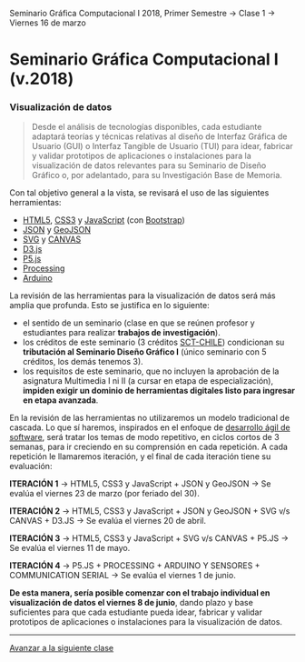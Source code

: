 Seminario Gráfica Computacional I 2018, Primer Semestre → Clase 1 → Viernes 16 de marzo

# Seminario Gráfica Computacional I (v.2018)
### Visualización de datos

> Desde el análisis de tecnologías disponibles, cada estudiante adaptará teorías y técnicas relativas al diseño de Interfaz Gráfica de Usuario (GUI) o Interfaz Tangible de Usuario (TUI) para idear, fabricar y validar prototipos de aplicaciones o instalaciones para la visualización de datos relevantes para su Seminario de Diseño Gráfico o, por adelantado, para su Investigación Base de Memoria.

Con tal objetivo general a la vista, se revisará el uso de las siguientes herramientas: 

- [HTML5](https://developer.mozilla.org/es/docs/HTML/HTML5), [CSS3](https://developer.mozilla.org/es/docs/Web/CSS/CSS3) y [JavaScript](https://developer.mozilla.org/es/docs/Learn/Getting_started_with_the_web/JavaScript_basics) (con [Bootstrap](https://getbootstrap.com/))
- [JSON](https://www.json.org/json-es.html) y [GeoJSON](http://geojson.org/)
- [SVG](https://developer.mozilla.org/es/docs/Web/SVG) y [CANVAS](https://developer.mozilla.org/es/docs/Web/Guide/HTML/Canvas_tutorial)
- [D3.js](https://d3js.org/)
- [P5.js](https://p5js.org/es/)
- [Processing](https://processing.org/)
- [Arduino](https://www.arduino.cc/)

La revisión de las herramientas para la visualización de datos será más amplia que profunda. Esto se justifica en lo siguiente:

- el sentido de un seminario (clase en que se reúnen profesor y estudiantes  para realizar **trabajos de investigación**).
- los créditos de este seminario (3 créditos [SCT-CHILE](http://sct-chile.consejoderectores.cl/que_es_sct_chile.php)) condicionan su **tributación al Seminario Diseño Gráfico I** (único seminario con 5 créditos, los demás tenemos 3).
- los requisitos de este seminario, que no incluyen la aprobación de la asignatura Multimedia I ni II (a cursar en etapa de especialización), **impiden exigir un dominio de herramientas digitales listo para ingresar en etapa avanzada**.

En la revisión de las herramientas no utilizaremos un modelo tradicional de cascada. Lo que sí haremos, inspirados en el enfoque de [desarrollo ágil de software](https://es.wikipedia.org/wiki/Desarrollo_%C3%A1gil_de_software), será tratar los temas de modo repetitivo, en ciclos cortos de 3 semanas, para ir creciendo en su comprensión en cada repetición. A cada repetición le llamaremos iteración, y el final de cada iteración tiene su evaluación:

**ITERACIÓN 1** → HTML5, CSS3 y JavaScript + JSON y GeoJSON → Se evalúa el viernes 23 de marzo (por feriado del 30).

**ITERACIÓN 2** → HTML5, CSS3 y JavaScript + JSON y GeoJSON + SVG v/s CANVAS + D3.JS → Se evalúa el viernes 20 de abril.

**ITERACIÓN 3** → HTML5, CSS3 y JavaScript + SVG v/s CANVAS + P5.JS → Se evalúa el viernes 11 de mayo.

**ITERACIÓN 4** → P5.JS + PROCESSING + ARDUINO Y SENSORES + COMMUNICATION SERIAL → Se evalúa el viernes 1 de junio. 

**De esta manera, sería posible comenzar con el trabajo individual en visualización de datos el viernes 8 de junio**, dando plazo y base suficientes para que cada estudiante pueda idear, fabricar y validar prototipos de aplicaciones o instalaciones para la visualización de datos.

- - - - - - 

[Avanzar a la siguiente clase](https://github.com/profesorfaco/dgp502_2)
